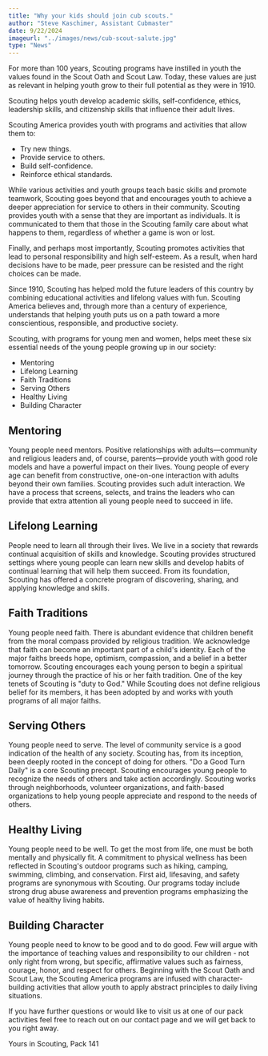 ```yaml
---
title: "Why your kids should join cub scouts."
author: "Steve Kaschimer, Assistant Cubmaster"
date: 9/22/2024
imageurl: "../images/news/cub-scout-salute.jpg"
type: "News"
---
```

For more than 100 years, Scouting programs have instilled in youth the values found in the Scout Oath and Scout Law. Today, these values are just as relevant in helping youth grow to their full potential as they were in 1910.

Scouting helps youth develop academic skills, self-confidence, ethics, leadership skills, and citizenship skills that influence their adult lives.

Scouting America provides youth with programs and activities that allow them to:

* Try new things.
* Provide service to others.
* Build self-confidence.
* Reinforce ethical standards.

While various activities and youth groups teach basic skills and promote teamwork, Scouting goes beyond that and encourages youth to achieve a deeper appreciation for service to others in their community. Scouting provides youth with a sense that they are important as individuals. It is communicated to them that those in the Scouting family care about what happens to them, regardless of whether a game is won or lost.

Finally, and perhaps most importantly, Scouting promotes activities that lead to personal responsibility and high self-esteem. As a result, when hard decisions have to be made, peer pressure can be resisted and the right choices can be made.

Since 1910, Scouting has helped mold the future leaders of this country by combining educational activities and lifelong values with fun. Scouting America believes and, through more than a century of experience, understands that helping youth puts us on a path toward a more conscientious, responsible, and productive society.

Scouting, with programs for young men and women, helps meet these six essential needs of the young people growing up in our society:

* Mentoring
* Lifelong Learning
* Faith Traditions
* Serving Others
* Healthy Living
* Building Character

## Mentoring

Young people need mentors. Positive relationships with adults—community and religious leaders and, of course, parents—provide youth with good role models and have a powerful impact on their lives. Young people of every age can benefit from constructive, one-on-one interaction with adults beyond their own families. Scouting provides such adult interaction. We have a process that screens, selects, and trains the leaders who can provide that extra attention all young people need to succeed in life.

## Lifelong Learning

People need to learn all through their lives. We live in a society that rewards continual acquisition of skills and knowledge. Scouting provides structured settings where young people can learn new skills and develop habits of continual learning that will help them succeed. From its foundation, Scouting has offered a concrete program of discovering, sharing, and applying knowledge and skills.

## Faith Traditions

Young people need faith. There is abundant evidence that children benefit from the moral compass provided by religious tradition. We acknowledge that faith can become an important part of a child's identity. Each of the major faiths breeds hope, optimism, compassion, and a belief in a better tomorrow. Scouting encourages each young person to begin a spiritual journey through the practice of his or her faith tradition. One of the key tenets of Scouting is "duty to God." While Scouting does not define religious belief for its members, it has been adopted by and works with youth programs of all major faiths.

## Serving Others

Young people need to serve. The level of community service is a good indication of the health of any society. Scouting has, from its inception, been deeply rooted in the concept of doing for others. "Do a Good Turn Daily" is a core Scouting precept. Scouting encourages young people to recognize the needs of others and take action accordingly. Scouting works through neighborhoods, volunteer organizations, and faith-based organizations to help young people appreciate and respond to the needs of others.

## Healthy Living

Young people need to be well. To get the most from life, one must be both mentally and physically fit. A commitment to physical wellness has been reflected in Scouting's outdoor programs such as hiking, camping, swimming, climbing, and conservation. First aid, lifesaving, and safety programs are synonymous with Scouting. Our programs today include strong drug abuse awareness and prevention programs emphasizing the value of healthy living habits.

## Building Character

Young people need to know to be good and to do good. Few will argue with the importance of teaching values and responsibility to our children - not only right from wrong, but specific, affirmative values such as fairness, courage, honor, and respect for others. Beginning with the Scout Oath and Scout Law, the Scouting America programs are infused with character-building activities that allow youth to apply abstract principles to daily living situations.

If you have further questions or would like to visit us at one of our pack activities feel free to reach out on our contact page and we will get back to you right away.

Yours in Scouting, Pack 141
